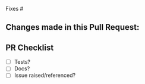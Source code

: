 Fixes #

Changes made in this Pull Request:
 -


 PR Checklist
 ------------
  - [ ] Tests?
  - [ ] Docs?
  - [ ] Issue raised/referenced?
